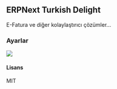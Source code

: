 ## ERPNext Turkish Delight

E-Fatura ve diğer kolaylaştırıcı çözümler...

### Ayarlar
<img src="https://raw.githubusercontent.com/logedosoft/ERPNext-Turkish-Delight/master/erpnextturkish/public/images/2020-06-08 14.22.07 192.168.1.108 eacbe624b146.png">

#### Lisans

MIT
